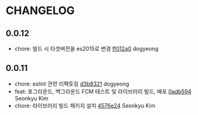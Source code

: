 # CHANGELOG

## 0.0.12
- chore: 빌드 시 타겟버전을 es2015로 변경 [ff012a0](https://git.zuminternet.com/zum-portal-framework/zum-portal-core-js-project/commit/ff012a0ea420112789c68bb45ab3b6ed57ed31b9) dogyeong

## 0.0.11
- chore: eslint 관련 리팩토링 [d3b8321](https://git.zuminternet.com/zum-portal-framework/zum-portal-core-js-project/commit/d3b832178b76eea9085a8eda26adbb6862ce42c2) dogyeong
- feat: 포그라운드, 백그라운드 FCM 테스트 및 라이브러리 빌드, 배포 [0adb594](https://git.zuminternet.com/zum-portal-framework/zum-portal-core-js-project/commit/0adb594468a7f962b7920d319e2797832f9eb4ad) Seonkyu Kim
- chore: 라이브러리 빌드 패키지 설치 [4576e24](https://git.zuminternet.com/zum-portal-framework/zum-portal-core-js-project/commit/4576e248272c6d0ad9decc40cd996a988548bd7e) Seonkyu Kim